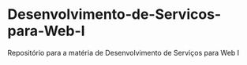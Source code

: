# Desenvolvimento-de-Servicos-para-Web-I

Repositório para a matéria de Desenvolvimento de Serviços para Web I
